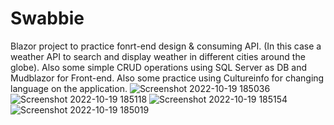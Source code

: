 # Swabbie

Blazor project to practice fonrt-end design & consuming API. (In this case a weather API to search and display weather in different cities around the globe).
Also some simple CRUD operations using SQL Server as DB and Mudblazor for Front-end.
Also some practice using Cultureinfo for changing language on the application.
![Screenshot 2022-10-19 185036](https://user-images.githubusercontent.com/90194213/196754808-7328eb9b-2081-4373-a9ba-63deb65f23c6.png)
![Screenshot 2022-10-19 185118](https://user-images.githubusercontent.com/90194213/196754814-d5d5093d-40c5-46c1-8963-8e32ae83ea28.png)
![Screenshot 2022-10-19 185154](https://user-images.githubusercontent.com/90194213/196754816-3aa6b3f7-80d9-4b99-8039-f528cb95f297.png)
![Screenshot 2022-10-19 185019](https://user-images.githubusercontent.com/90194213/196754819-1ff2a098-a04f-4623-a9bd-2e6a62e9e129.png)
